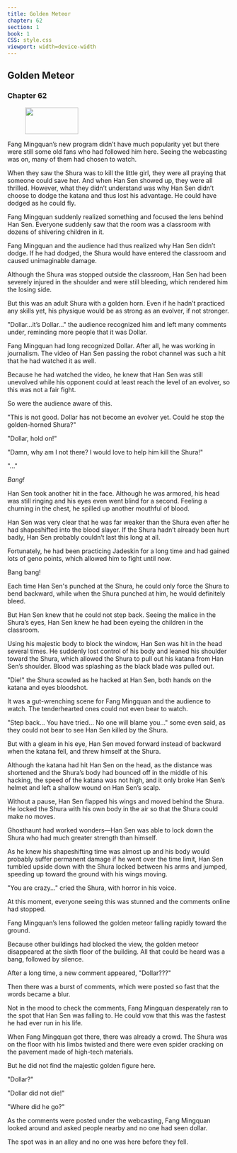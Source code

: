 ```yaml
---
title: Golden Meteor
chapter: 62
section: 1
book: 1
CSS: style.css
viewport: width=device-width
---
```


## Golden Meteor

### Chapter 62

<figure>
	<img src="../Images/gem.gif" alt="" id="gem" width="120" height="60" />
</figure>

Fang Mingquan’s new program didn’t have much popularity yet but there were still some old fans who had followed him here. Seeing the webcasting was on, many of them had chosen to watch.

When they saw the Shura was to kill the little girl, they were all praying that someone could save her. And when Han Sen showed up, they were all thrilled. However, what they didn’t understand was why Han Sen didn’t choose to dodge the katana and thus lost his advantage. He could have dodged as he could fly.

Fang Mingquan suddenly realized something and focused the lens behind Han Sen. Everyone suddenly saw that the room was a classroom with dozens of shivering children in it.

Fang Mingquan and the audience had thus realized why Han Sen didn’t dodge. If he had dodged, the Shura would have entered the classroom and caused unimaginable damage.

Although the Shura was stopped outside the classroom, Han Sen had been severely injured in the shoulder and were still bleeding, which rendered him the losing side.

But this was an adult Shura with a golden horn. Even if he hadn’t practiced any skills yet, his physique would be as strong as an evolver, if not stronger.

"Dollar...it’s Dollar..." the audience recognized him and left many comments under, reminding more people that it was Dollar.

Fang Mingquan had long recognized Dollar. After all, he was working in journalism. The video of Han Sen passing the robot channel was such a hit that he had watched it as well.

Because he had watched the video, he knew that Han Sen was still unevolved while his opponent could at least reach the level of an evolver, so this was not a fair fight.

So were the audience aware of this.

"This is not good. Dollar has not become an evolver yet. Could he stop the golden-horned Shura?"

"Dollar, hold on!"

"Damn, why am I not there? I would love to help him kill the Shura!"

"..."

*Bang!*

Han Sen took another hit in the face. Although he was armored, his head was still ringing and his eyes even went blind for a second. Feeling a churning in the chest, he spilled up another mouthful of blood.

Han Sen was very clear that he was far weaker than the Shura even after he had shapeshifted into the blood slayer. If the Shura hadn’t already been hurt badly, Han Sen probably couldn’t last this long at all.

Fortunately, he had been practicing Jadeskin for a long time and had gained lots of geno points, which allowed him to fight until now.

Bang bang!

Each time Han Sen's punched at the Shura, he could only force the Shura to bend backward, while when the Shura punched at him, he would definitely bleed.

But Han Sen knew that he could not step back. Seeing the malice in the Shura’s eyes, Han Sen knew he had been eyeing the children in the classroom.

Using his majestic body to block the window, Han Sen was hit in the head several times. He suddenly lost control of his body and leaned his shoulder toward the Shura, which allowed the Shura to pull out his katana from Han Sen’s shoulder. Blood was splashing as the black blade was pulled out.

"Die!" the Shura scowled as he hacked at Han Sen, both hands on the katana and eyes bloodshot.

It was a gut-wrenching scene for Fang Mingquan and the audience to watch. The tenderhearted ones could not even bear to watch.

"Step back… You have tried... No one will blame you..." some even said, as they could not bear to see Han Sen killed by the Shura.

But with a gleam in his eye, Han Sen moved forward instead of backward when the katana fell, and threw himself at the Shura.

Although the katana had hit Han Sen on the head, as the distance was shortened and the Shura’s body had bounced off in the middle of his hacking, the speed of the katana was not high, and it only broke Han Sen’s helmet and left a shallow wound on Han Sen’s scalp.

Without a pause, Han Sen flapped his wings and moved behind the Shura. He locked the Shura with his own body in the air so that the Shura could make no moves.

Ghosthaunt had worked wonders—Han Sen was able to lock down the Shura who had much greater strength than himself.

As he knew his shapeshifting time was almost up and his body would probably suffer permanent damage if he went over the time limit, Han Sen tumbled upside down with the Shura locked between his arms and jumped, speeding up toward the ground with his wings moving.

"You are crazy..." cried the Shura, with horror in his voice.

At this moment, everyone seeing this was stunned and the comments online had stopped.

Fang Mingquan’s lens followed the golden meteor falling rapidly toward the ground.

Because other buildings had blocked the view, the golden meteor disappeared at the sixth floor of the building. All that could be heard was a bang, followed by silence.

After a long time, a new comment appeared, "Dollar???"

Then there was a burst of comments, which were posted so fast that the words became a blur.

Not in the mood to check the comments, Fang Mingquan desperately ran to the spot that Han Sen was falling to. He could vow that this was the fastest he had ever run in his life.

When Fang Mingquan got there, there was already a crowd. The Shura was on the floor with his limbs twisted and there were even spider cracking on the pavement made of high-tech materials.

But he did not find the majestic golden figure here.

"Dollar?"

"Dollar did not die!"

"Where did he go?"

As the comments were posted under the webcasting, Fang Mingquan looked around and asked people nearby and no one had seen dollar.

The spot was in an alley and no one was here before they fell.